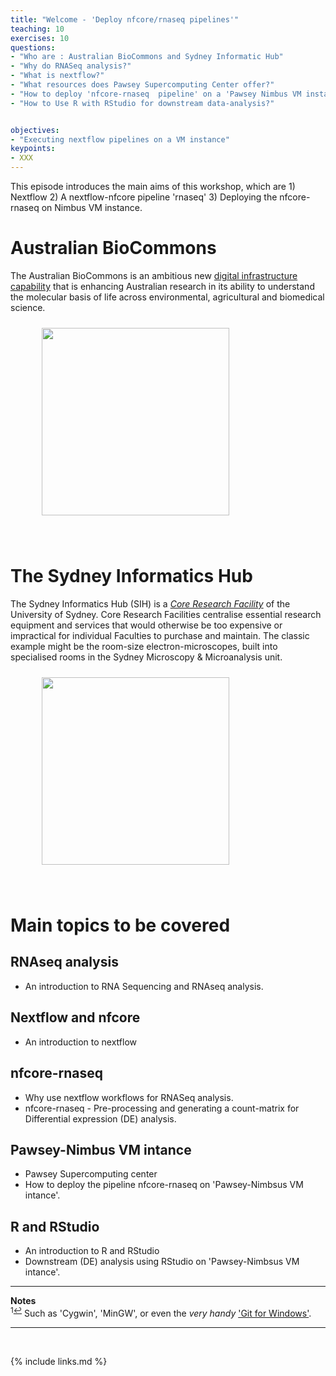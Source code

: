 ```yaml
---
title: "Welcome - 'Deploy nfcore/rnaseq pipelines'"
teaching: 10
exercises: 10
questions:
- "Who are : Australian BioCommons and Sydney Informatic Hub"
- "Why do RNASeq analysis?"
- "What is nextflow?"  
- "What resources does Pawsey Supercomputing Center offer?"
- "How to deploy 'nfcore-rnaseq  pipeline' on a 'Pawsey Nimbus VM instance'"
- "How to Use R with RStudio for downstream data-analysis?" 


objectives:
- "Executing nextflow pipelines on a VM instance"
keypoints:
- XXX
---
```


This episode introduces the main aims of this workshop, which are 1) Nextflow 2) A nextflow-nfcore pipeline 'rnaseq' 3) Deploying the nfcore-rnaseq on Nimbus VM instance.


# Australian BioCommons
The Australian BioCommons is an ambitious new [digital infrastructure capability](https://www.biocommons.org.au/) that is enhancing Australian research in its ability to understand the molecular basis of life across environmental, agricultural and biomedical science. 

<figure>
  <img src="{{ page.root }}/fig/Australian_Biocommons.png" style="margin:10px;height:300px"/>
  </figure><br>

# The Sydney Informatics Hub
The Sydney Informatics Hub (SIH) is a _[Core Research Facility](https://sydney.edu.au/research/facilities.html)_ of the University of Sydney. Core Research Facilities centralise essential research equipment and services that would otherwise be too expensive or impractical for individual Faculties to purchase and maintain. The classic example might be the room-size electron-microscopes, built into specialised rooms in the Sydney Microscopy & Microanalysis unit.

<figure>
  <img src="{{ page.root }}/fig/SIH.png" style="margin:10px;height:300px"/>
  </figure><br>

# Main topics to be covered 

## RNAseq analysis
- An introduction to RNA Sequencing and RNAseq analysis.

## Nextflow and nfcore
- An introduction to nextflow 

## nfcore-rnaseq
- Why use nextflow workflows for RNASeq analysis.
- nfcore-rnaseq - Pre-processing and generating a count-matrix for Differential expression (DE) analysis.

## Pawsey-Nimbus VM intance
- Pawsey Supercomputing center
- How to deploy the pipeline nfcore-rnaseq on 'Pawsey-Nimbsus VM intance'.

## R and RStudio 
- An introduction to R and RStudio
- Downstream (DE) analysis using RStudio on 'Pawsey-Nimbsus VM intance'.


___
**Notes**   
<sup id="f1">1[↩](#a1)</sup> Such as 'Cygwin', 'MinGW', or even the _very handy_ ['Git for Windows'](https://gitforwindows.org/).

___
<br>



{% include links.md %}
